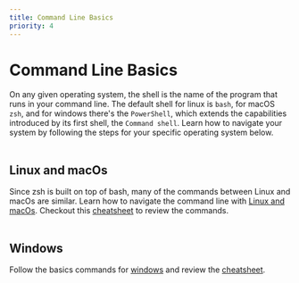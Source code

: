 ```yaml
---
title: Command Line Basics
priority: 4
---
```


# Command Line Basics

On any given operating system, the shell is the name of the program that runs in your command line. The default shell for linux is `bash`, for macOS `zsh`, and for windows there's the `PowerShell`, which extends the capabilities introduced by its first shell, the `Command shell`. Learn how to navigate your system by following the steps for your specific operating system below.
<br><br>

## Linux and macOs

Since zsh is built on top of bash, many of the commands between Linux and macOs are similar. Learn how to navigate the command line with [Linux and macOs](https://www.taniarascia.com/how-to-use-the-command-line-for-apple-macos-and-linux/). Checkout this [cheatsheet](https://www.guru99.com/linux-commands-cheat-sheet.html) to review the commands.
<br><br>

## Windows

Follow the basics commands for [windows](https://www.computerhope.com/issues/chusedos.htm#:~:text=How%20to%20use%20the%20Windows%20command%20line%20%28DOS%29,directory%20...%208%20Switching%20drives%20...%20More%20items) and review the [cheatsheet](https://serverspace.us/support/help/windows-cmd-commands-cheat-sheet/#:~:text=Windows%20CMD%20Commands%20Cheat%20Sheet%201%20Files%20and,Command%20Line%20Setup%20CLS%20-%20Clears%20screen%20).
